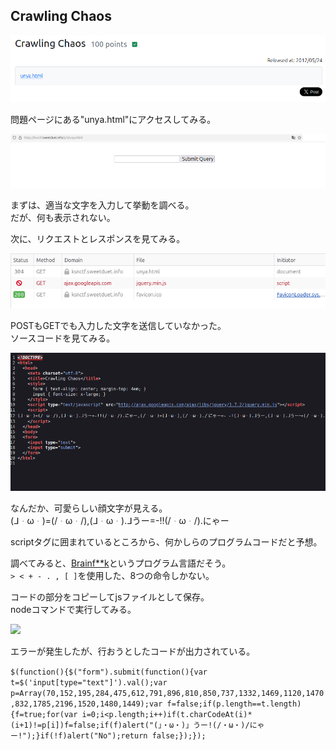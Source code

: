 ## Crawling Chaos

![](img/crawling-chaos1.png)

問題ページにある"unya.html"にアクセスしてみる。  

![](img/crawling-chaos2.png)

まずは、適当な文字を入力して挙動を調べる。  
だが、何も表示されない。  

次に、リクエストとレスポンスを見てみる。  

![](img/crawling-chaos3.png)

POSTもGETでも入力した文字を送信していなかった。  
ソースコードを見てみる。  

![](img/crawling-chaos4.png)

なんだか、可愛らしい顔文字が見える。  
(ᒧᆞωᆞ)=(/ᆞωᆞ/),(ᒧᆞωᆞ).ᒧうー=-!!(/ᆞωᆞ/).にゃー

scriptタグに囲まれているところから、何かしらのプログラムコードだと予想。  

調べてみると、[Brainf**k](https://ja.wikibooks.org/wiki/Brainfuck)というプログラム言語だそう。  
```> < + - . , [ ]```を使用した、8つの命令しかない。  

コードの部分をコピーしてjsファイルとして保存。  
nodeコマンドで実行してみる。  

![](img/crawling-chaos5.png)

エラーが発生したが、行おうとしたコードが出力されている。  

```$(function(){$("form").submit(function(){var t=$('input[type="text"]').val();var p=Array(70,152,195,284,475,612,791,896,810,850,737,1332,1469,1120,1470,832,1785,2196,1520,1480,1449);var f=false;if(p.length==t.length){f=true;for(var i=0;i<p.length;i++)if(t.charCodeAt(i)*(i+1)!=p[i])f=false;if(f)alert("(」・ω・)」うー!(/・ω・)/にゃー!");}if(!f)alert("No");return false;});});```

